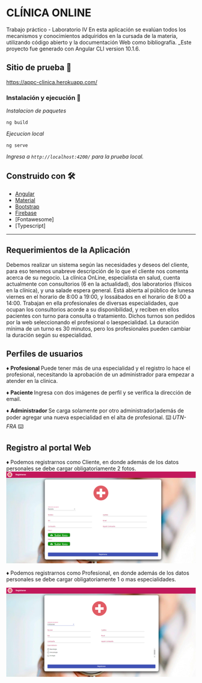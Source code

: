 <h1>CLÍNICA ONLINE</h1>
Trabajo práctico - Laboratorio IV
En esta aplicación se evalúan todos los mecanismos y conocimientos adquiridos en la cursada de la materia, utilizando código abierto y la documentación Web como bibliografía.
_Este proyecto fue generado con Angular CLI version 10.1.6.

## Sitio de prueba 🚀

https://appc-clinica.herokuapp.com/

### Instalación y ejecución 🔧

_Instalacion de paquetes_

```
ng build
```

_Ejecucion local_

```
ng serve
```

_Ingresa a `http://localhost:4200/` para la prueba local._

## Construido con 🛠️

* [Angular](https://angular.io/docs)
* [Material](https://material.angular.io/)
* [Bootstrap](https://getbootstrap.com/docs/3.3/)
* [Firebase](https://firebase.google.com/docs)
* [Fontawesome]
* [Typescript]

---
## Requerimientos de la Aplicación
Debemos realizar un sistema según las necesidades y deseos del cliente, para eso tenemos unabreve descripción de lo que el cliente nos comenta acerca de su negocio.
La clínica OnLine, especialista en salud, cuenta actualmente con consultorios (6 en la actualidad), dos laboratorios (físicos en la clínica), y una salade espera general. Está abierta al público de lunesa viernes en el horario de 8:00 a 19:00, y lossábados en el horario de 8:00 a 14:00.
Trabajan en ella profesionales de diversas especialidades, que ocupan los consultorios acorde a su disponibilidad, y reciben en ellos pacientes con turno para consulta o tratamiento. Dichos turnos son pedidos por la web seleccionando el profesional o laespecialidad. La duración mínima de un turno es 30 minutos, pero los profesionales pueden cambiar la duración según su especialidad.


## Perfiles de usuarios

♦ <strong> Profesional </strong> Puede tener más de una especialidad y el registro lo hace el profesional, necesitando la aprobación de un administrador para empezar a atender en la clinica.

♦ <strong> Paciente </strong> Ingresa con dos imágenes de perfil y se verifica la dirección de email.

♦ <strong> Administrador </strong> Se carga solamente por otro administrador)además de poder agregar una nueva especialidad en el alta de profesional.
⌨️ _UTN-FRA_ ⌨️

## Registro al portal Web

♦ Podemos registrarnos como Cliente, en donde además de los datos personales se debe cargar obligatoriamente 2 fotos.
 <img src="/src/assets/readme/resgistroPaciente.png" alt="">

♦ Podemos registrarnos como Profesional, en donde además de los datos personales se debe cargar obligatoriamente 1 o mas especialidades.

 <img src="/src/assets/readme/registroProfesional.png" alt="">


